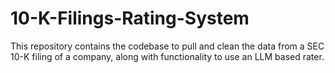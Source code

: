 # 10-K-Filings-Rating-System
This repository contains the codebase to pull and clean the data from a SEC 10-K filing of a company, along with functionality to use an LLM based rater. 
